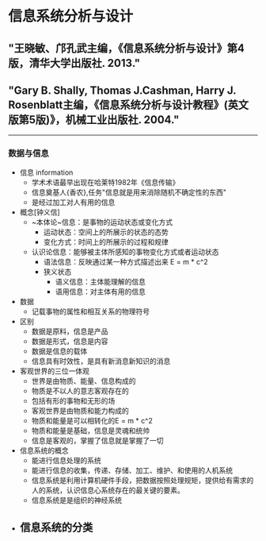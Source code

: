 # 信息系统分析与设计
## "王晓敏、邝孔武主编，《信息系统分析与设计》第4版，清华大学出版社. 2013."
## "Gary B. Shally, Thomas J.Cashman, Harry J. Rosenblatt主编，《信息系统分析与设计教程》(英文版第5版)》，机械工业出版社. 2004."
---
### 数据与信息
- 信息 information
  +  学术术语最早出现在哈莱特1982年《信息传输》
  +  信息奠基人{香农},任务"信息就是用来消除随机不确定性的东西"
  +  是经过加工对人有用的信息
- 概念[钟义信]
  + ~本体论~信息：是事物的运动状态或变化方式
    + 运动状态：空间上的所展示的状态的态势
    + 变化方式：时间上的所展示的过程和规律
  + 认识论信息：能够被主体所感知的事物变化方式或者运动状态
    + 语法信息：反映通过某一种方式描述出来 E = m * c^2
    + 狭义状态
      + 语义信息：主体能理解的信息
      + 语用信息：对主体有用的信息
- 数据 
  - 记载事物的属性和相互关系的物理符号
- 区别
  - 数据是原料，信息是产品
  - 数据是形式，信息是内容
  - 数据是信息的载体
  - 信息具有时效性，是具有新消息新知识的消息
- 客观世界的三位一体观
  - 世界是由物质、能量、信息构成的
  - 物质是不以人的意志客观存在的
  - 包括有形的事物和无形的场
  - 客观世界是由物质和能力构成的
  - 物质和能量是可以相转化的E = m * c^2
  - 物质和能量是基础，信息是灵魂和统帅
  - 信息是客观的，掌握了信息就是掌握了一切
- 信息系统的概念
  - 能进行信息处理的系统
  - 能进行信息的收集，传递、存储、加工、维护、和使用的人机系统
  - 信息系统是利用计算机硬件手段，把数据按照处理规矩，提供给有需求的人的系统，认识信息心系统存在的最关键的要素。
  - 信息系统是是组织的神经系统
- 信息系统的分类
  - 